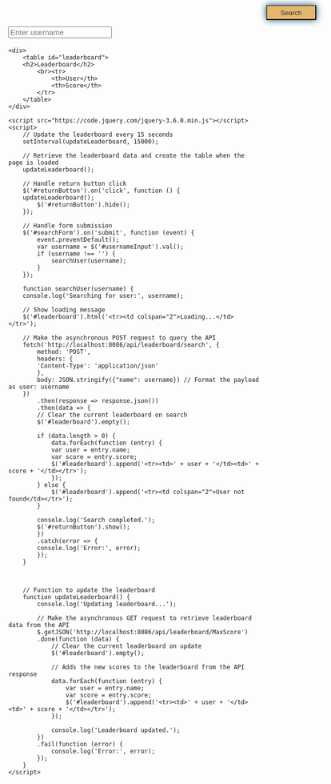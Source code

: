 
<head>
    <title>Leaderboard</title>
</head>
<style>
    #search {
      color: #20323f;
      background-color: #e5b76d;
      width: 100px;
      height: 30px;
      display: inline-block;
      justify-content: center;
      justify-self: right !important;
      padding: 0px;
      margin: 0px;
      font-size: 10pt;
      border-width: 2px;
      box-shadow: 0 0 1em #175178;
      position: relative;
      left: 305px;
      bottom: 40px;
    }

    #returnButton{
      background-color: #368ac2;
      color: white;
      border-color: white;
      height: 32px;
      width: 32px;
      border-radius: 50%;
      display: inline-block;
      justify-content: center;
      justify-self: right !important;
      padding: 0px;
      margin: 0px;
      font-size: 10pt;
      border-width: 2px;
      box-shadow: 0 0 1em #175178;
      position: relative;
      left: 380px;
      bottom: 70px;
    }

    #searchForm {
    max-width: 75%;
    max-height: fit-content;  
    }

    #usernameInput {
    max-height: 35;
    font-size: 15;
    }
</style>

<body>
    <div>
        <form id="searchForm">
            <input type="text" id="usernameInput" placeholder="Enter username">
            <button type="submit" id = "search">Search                                        <i class="fa-solid fa-magnifying-glass"></i></button>
            <button type="button" id="returnButton" style="display: none;"><i class="fa-solid fa-right-from-bracket"></i></button>
        </form>
    </div>

    <div>
        <table id="leaderboard">
        <h2>Leaderboard</h2>
            <br><tr>
                <th>User</th>
                <th>Score</th>
            </tr>
        </table>
    </div>

    <script src="https://code.jquery.com/jquery-3.6.0.min.js"></script>
    <script>
        // Update the leaderboard every 15 seconds
        setInterval(updateLeaderboard, 15000);

        // Retrieve the leaderboard data and create the table when the page is loaded
        updateLeaderboard();

        // Handle return button click
        $('#returnButton').on('click', function () {
        updateLeaderboard();
            $('#returnButton').hide();
        });
        
        // Handle form submission
        $('#searchForm').on('submit', function (event) {
            event.preventDefault();
            var username = $('#usernameInput').val();
            if (username !== '') {
                searchUser(username);
            }
        });

        function searchUser(username) {
        console.log('Searching for user:', username);

        // Show loading message
        $('#leaderboard').html('<tr><td colspan="2">Loading...</td></tr>');

        // Make the asynchronous POST request to query the API
        fetch('http://localhost:8086/api/leaderboard/search', {
            method: 'POST',
            headers: {
            'Content-Type': 'application/json'
            },
            body: JSON.stringify({"name": username}) // Format the payload as user: username
        })
            .then(response => response.json())
            .then(data => {
            // Clear the current leaderboard on search
            $('#leaderboard').empty();

            if (data.length > 0) {
                data.forEach(function (entry) {
                var user = entry.name;
                var score = entry.score;
                $('#leaderboard').append('<tr><td>' + user + '</td><td>' + score + '</td></tr>');
                });
            } else {
                $('#leaderboard').append('<tr><td colspan="2">User not found</td></tr>');
            }

            console.log('Search completed.');
            $('#returnButton').show();
            })
            .catch(error => {
            console.log('Error:', error);
            });
        }



        // Function to update the leaderboard
        function updateLeaderboard() {
            console.log('Updating leaderboard...');

            // Make the asynchronous GET request to retrieve leaderboard data from the API
            $.getJSON('http://localhost:8086/api/leaderboard/MaxScore')
            .done(function (data) {
                // Clear the current leaderboard on update
                $('#leaderboard').empty();

                // Adds the new scores to the leaderboard from the API response
                data.forEach(function (entry) {
                    var user = entry.name;
                    var score = entry.score;
                    $('#leaderboard').append('<tr><td>' + user + '</td><td>' + score + '</td></tr>');
                });

                console.log('Leaderboard updated.');
            })
            .fail(function (error) {
                console.log('Error:', error);
            });
        }
    </script>
</body>

